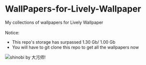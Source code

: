 # WallPapers-for-Lively-Wallpaper<br />
My collections of wallpapers for Lively Wallpaper<br /><br />
Notice:<br />
* This repo's storage has surpassed 1.30 Gb/ 1.00 Gb
* You will have to git clone this repo to get all the wallpapers now
<img src="https://media0.giphy.com/media/5mWdlkmBDcqPpDZ5mp/giphy.gif?cid=790b761134a8f89f54cb3f416d903e93c2a983ef2285527a&rid=giphy.gif&ct=g" alt="shinobi by 大污师!" >
